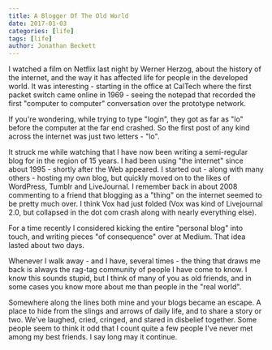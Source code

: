 ```yaml
---
title: A Blogger Of The Old World
date: 2017-01-03
categories: [life]
tags: [life]
author: Jonathan Beckett
---
```


I watched a film on Netflix last night by Werner Herzog, about the history of the internet, and the way it has affected life for people in the developed world. It was interesting - starting in the office at CalTech where the first packet switch came online in 1969 - seeing the notepad that recorded the first "computer to computer" conversation over the prototype network.

If you're wondering, while trying to type "login", they got as far as "lo" before the computer at the far end crashed. So the first post of any kind across the internet was just two letters - "lo".

It struck me while watching that I have now been writing a semi-regular blog for in the region of 15 years. I had been using "the internet" since about 1995 - shortly after the Web appeared. I started out - along with many others - hosting my own blog, but quickly moved on to the likes of WordPress, Tumblr and LiveJournal. I remember back in about 2008 commenting to a friend that blogging as a "thing" on the internet seemed to be pretty much over. I think Vox had just folded (Vox was kind of Livejournal 2.0, but collapsed in the dot com crash along with nearly everything else).

For a time recently I considered kicking the entire "personal blog" into touch, and writing pieces "of consequence" over at Medium. That idea lasted about two days.

Whenever I walk away - and I have, several times - the thing that draws me back is always the rag-tag community of people I have come to know. I know this sounds stupid, but I think of many of you as old friends, and in some cases you know more about me than people in the "real world".

Somewhere along the lines both mine and your blogs became an escape. A place to hide from the slings and arrows of daily life, and to share a story or two. We've laughed, cried, cringed, and stared in disbelief together. Some people seem to think it odd that I count quite a few people I've never met among my best friends. I say long may it continue.